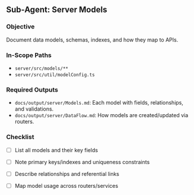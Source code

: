 ## Sub-Agent: Server Models

### Objective
Document data models, schemas, indexes, and how they map to APIs.

### In-Scope Paths
- `server/src/models/**`
- `server/src/util/modelConfig.ts`

### Required Outputs
- `docs/output/server/Models.md`: Each model with fields, relationships, and validations.
- `docs/output/server/DataFlow.md`: How models are created/updated via routers.

### Checklist
- [ ] List all models and their key fields
- [ ] Note primary keys/indexes and uniqueness constraints
- [ ] Describe relationships and referential links
- [ ] Map model usage across routers/services


